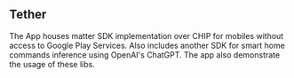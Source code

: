 ## Tether

The App houses matter SDK implementation over CHIP for mobiles without access to Google Play Services.
Also includes another SDK for smart home commands inference using OpenAI's ChatGPT.
The app also demonstrate the usage of these libs.
